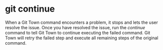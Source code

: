 # git continue

When a Git Town command encounters a problem, it stops and lets the user resolve
the issue. Once you have resolved the issue, run the _continue_ command to tell
Git Town to continue executing the failed command. Git Town will retry the
failed step and execute all remaining steps of the original command.
